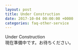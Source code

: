 ```yaml
---
layout: post
title: Under Construction
date: 2017-10-04 00:00:00 +0000
categories: faq-other-service
---
```

Under Construction<br>
現在準備中です。お待ちください。
